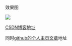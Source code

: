 
效果图

![](http://ogrzkg62w.bkt.clouddn.com/%E8%B4%9D%E5%A1%9E%E5%B0%94%E6%9B%B2%E7%BA%BF%E5%AE%8C%E6%88%90.gif)



<a href="http://blog.csdn.net/u012721933/article/details/54933498" target="_blank">CSDN博客地址</a>



同时<a href="https://xiemarc.github.io/2017/02/08/%E5%8A%A8%E7%94%BB%E6%A1%86%E6%9E%B6%E9%9B%86%E5%90%88-%E8%B4%9D%E5%A1%9E%E5%B0%94%E6%9B%B2%E7%BA%BF%E5%AE%9E%E8%B7%B5/" target="_blank">github的个人主页文章</a>地址


